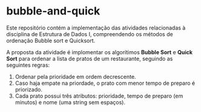 # bubble-and-quick

Este repositório contém a implementação das atividades relacionadas à disciplina de Estrutura de Dados I, compreendendo os métodos de ordenação Bubble sort e Quicksort.

A proposta da atividade é implomentar os algorítimos **Bubble Sort** e **Quick Sort** para ordenar a lista de pratos de um restaurante, seguindo as seguintes regras:

1. Ordenar pela prioridade em ordem decrescente.
2. Caso haja empate na priordade, o prato com menor tempo de preparo é priorizado.
3. Cada prato possui três atributos: prioridade, tempo de preparo (em minutos) e nome (uma string sem espaços).
